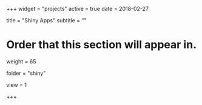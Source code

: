 +++
widget = "projects"
active = true
date = 2018-02-27
  
title = "Shiny Apps"
subtitle = ""
  
# Order that this section will appear in.
weight = 65

folder = "shiny"

view = 1

+++
